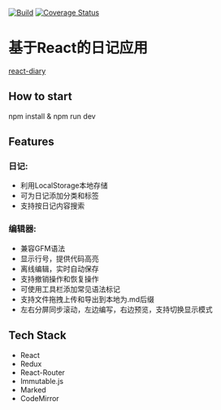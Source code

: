 [![Build](https://img.shields.io/travis/MinskyNg/react-diary/master.svg)](https://travis-ci.org/MinskyNg/react-diary)
[![Coverage Status](https://img.shields.io/coveralls/MinskyNg/react-diary/master.svg)](https://coveralls.io/github/MinskyNg/react-diary)

# 基于React的日记应用

[react-diary](http://minsky.me/diary)

## How to start

npm install & npm run dev

## Features

### 日记:

* 利用LocalStorage本地存储
* 可为日记添加分类和标签
* 支持按日记内容搜索

### 编辑器:

* 兼容GFM语法
* 显示行号，提供代码高亮
* 离线编辑，实时自动保存
* 支持撤销操作和恢复操作
* 可使用工具栏添加常见语法标记
* 支持文件拖拽上传和导出到本地为.md后缀
* 左右分屏同步滚动，左边编写，右边预览，支持切换显示模式


## Tech Stack

* React
* Redux
* React-Router
* Immutable.js
* Marked
* CodeMirror



